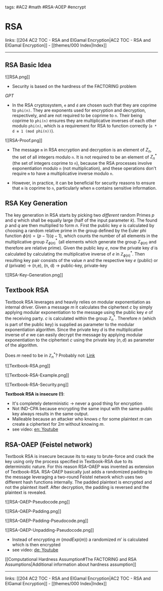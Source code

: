tags: #AC2 #math #RSA-AOEP #encrypt

# RSA

links: [[204 AC2 TOC - RSA and ElGamal Encryption|AC2 TOC - RSA and ElGamal Encryption]] - [[themes/000 Index|Index]]

---
## RSA Basic Idea

![[RSA.png]]

- Security is based on the hardness of the FACTORING problem

*GPT*
- In the RSA cryptosystem, `e` and `d` are chosen such that they are coprime to `phi(n)`. They are exponents used for encryption and decryption, respectively, and are not required to be coprime to `n`. Their being coprime to `phi(n)` ensures they are multiplicative inverses of each other modulo `phi(n)`, which is a requirement for RSA to function correctly (`e * d ≡ 1 (mod phi(n))`).

![[RSA-Proof.png]]

- The message `m` in RSA encryption and decryption is an element of $Z_n$, the set of all integers modulo `n`. It is not required to be an element of $Z_n^*$ (the set of integers coprime to `n`), because the RSA processes involve exponentiation modulo `n` (not multiplication), and these operations don't require `m` to have a multiplicative inverse modulo `n`.

- However, in practice, it can be beneficial for security reasons to ensure that `m` is coprime to `n`, particularly when `m` contains sensitive information.

## RSA Key Generation

The key generation in RSA starts by picking two *different* random Primes $p$ and $q$ which shall be equally large (half of the input parameter $k$). The found $p$ and $q$ are then multiplied to form $n$. First the public key $e$ is calculated by choosing a random relative prime in the group defined by the Euler phi function $\phi(n) = (p-1)(q-1)$, which counts the number of all elements in the multiplicative group $\mathbb{Z}_{\phi(n)}^{*}$ (all elements which generate the group $\mathbb{Z}_{\phi(n)}$ and therefore are relative prime). Given the public key $e$, now the private key $d$ is calculated by calculating the multiplicative inverse of $e$ in $\mathbb{Z}_{\phi(n)}^{*}$. Then resulting key pair consists of the value $n$ and the respective key $e$ (public) or $d$ (private) -> (n,e), (n, d) -> public-key, private-key

![[RSA-Key-Generation.png]]

## Textbook RSA

Textbook RSA leverages and heavily relies on modular exponentiation as internal driver. Given a message $m$ it calculates the ciphertext $c$ by simply applying modular exponentiation to the message using the public key $e$ of the receiving party. $c$ is calculated within the group $\mathbb{Z}_n^{*}$. Therefore $n$ (which is part of the public key) is supplied as parameter to the modular exponentiation algorithm. Since the private key $d$ is the multiplicative inverse of $e$ we can easily decrypt the message by applying modular exponentiation to the ciphertext $c$ using the private key $(n, d)$ as parameter of the algorithm.

Does $m$  need to be in $\mathbb{Z}_n^*$? Probably not: [Link](https://crypto.stackexchange.com/questions/1004/does-rsa-work-for-any-message-m)

![[Textbook-RSA.png]]

![[Textbook-RSA-Example.png]]

![[Textbook-RSA-Security.png]]

**Textbook RSA is insecure (!)**:

- It's completely deterministic -> never a good thing for encryption
- Not IND-CPA because encrypting the same input with the same public key always results in the same output.
- Malleable because an attacker who knows $c$ for some plaintext $m$ can create a ciphertext for $2m$ without knowing $m$.
- see video: [en: Youtube](https://www.youtube.com/watch?v=M7kEpw1tn50)

## RSA-OAEP (Feistel network)
Textbook RSA is insecure because its to easy to brute-force and crack the key using only the process specified in Textbook-RSA due to its deterministic nature. For this reason RSA-OAEP was invented as extension of Textbook-RSA. RSA-OAEP basically just adds a randomized padding to the message leveraging a two-round Feistel network which uses two different hash functions internally. The padded plaintext is encrypted and not the plaintext itself. After decryption, the padding is reversed and the plaintext is revealed.

![[RSA-OAEP-Pseudocode.png]]

![[RSA-OAEP-Padding.png]]

![[RSA-OAEP-Padding-Pseudocode.png]]

![[RSA-OAEP-Unpadding-Pseudocode.png]]

- Instead of encrypting $m$ ($modExp(m)$) a randomized $m'$ is calculated which is then encrypted
- see video: [de: Youtube](https://www.youtube.com/watch?v=WISyWBimSFY)

[[Computational Hardness Assumption#The FACTORING and RSA Assumptions|Additional information about hardness assumption]]

---
links: [[204 AC2 TOC - RSA and ElGamal Encryption|AC2 TOC - RSA and ElGamal Encryption]] - [[themes/000 Index|Index]]
